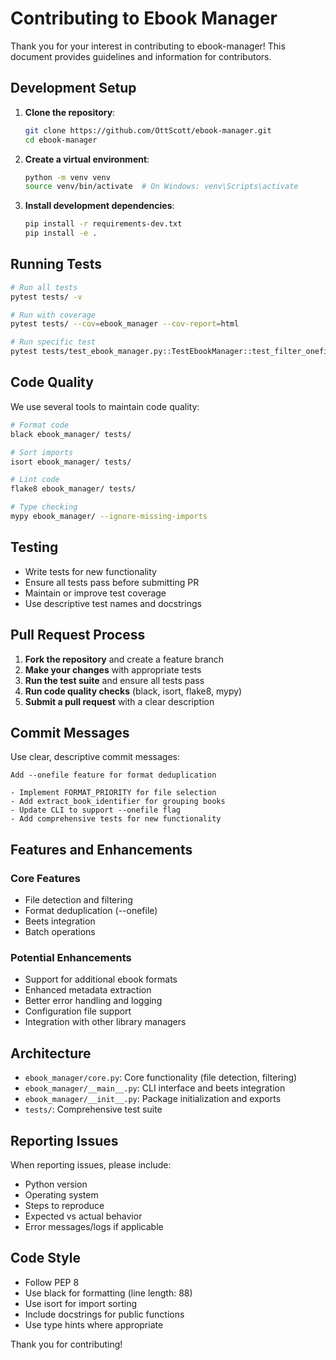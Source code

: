 # Contributing to Ebook Manager

Thank you for your interest in contributing to ebook-manager! This document provides guidelines and information for contributors.

## Development Setup

1. **Clone the repository**:
   ```bash
   git clone https://github.com/OttScott/ebook-manager.git
   cd ebook-manager
   ```

2. **Create a virtual environment**:
   ```bash
   python -m venv venv
   source venv/bin/activate  # On Windows: venv\Scripts\activate
   ```

3. **Install development dependencies**:
   ```bash
   pip install -r requirements-dev.txt
   pip install -e .
   ```

## Running Tests

```bash
# Run all tests
pytest tests/ -v

# Run with coverage
pytest tests/ --cov=ebook_manager --cov-report=html

# Run specific test
pytest tests/test_ebook_manager.py::TestEbookManager::test_filter_onefile_per_book -v
```

## Code Quality

We use several tools to maintain code quality:

```bash
# Format code
black ebook_manager/ tests/

# Sort imports
isort ebook_manager/ tests/

# Lint code
flake8 ebook_manager/ tests/

# Type checking
mypy ebook_manager/ --ignore-missing-imports
```

## Testing

- Write tests for new functionality
- Ensure all tests pass before submitting PR
- Maintain or improve test coverage
- Use descriptive test names and docstrings

## Pull Request Process

1. **Fork the repository** and create a feature branch
2. **Make your changes** with appropriate tests
3. **Run the test suite** and ensure all tests pass
4. **Run code quality checks** (black, isort, flake8, mypy)
5. **Submit a pull request** with a clear description

## Commit Messages

Use clear, descriptive commit messages:

```
Add --onefile feature for format deduplication

- Implement FORMAT_PRIORITY for file selection
- Add extract_book_identifier for grouping books
- Update CLI to support --onefile flag
- Add comprehensive tests for new functionality
```

## Features and Enhancements

### Core Features
- File detection and filtering
- Format deduplication (--onefile)
- Beets integration
- Batch operations

### Potential Enhancements
- Support for additional ebook formats
- Enhanced metadata extraction
- Better error handling and logging
- Configuration file support
- Integration with other library managers

## Architecture

- `ebook_manager/core.py`: Core functionality (file detection, filtering)
- `ebook_manager/__main__.py`: CLI interface and beets integration
- `ebook_manager/__init__.py`: Package initialization and exports
- `tests/`: Comprehensive test suite

## Reporting Issues

When reporting issues, please include:

- Python version
- Operating system
- Steps to reproduce
- Expected vs actual behavior
- Error messages/logs if applicable

## Code Style

- Follow PEP 8
- Use black for formatting (line length: 88)
- Use isort for import sorting
- Include docstrings for public functions
- Use type hints where appropriate

Thank you for contributing!
